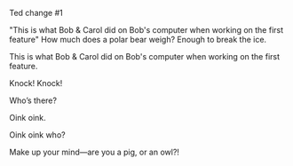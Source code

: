 
Ted change #1 


"This is what Bob & Carol did on Bob's computer when working on the first feature"
How much does a polar bear weigh? Enough to break the ice.

This is what Bob & Carol did on Bob's computer when working on the first feature. 

Knock! Knock!

Who’s there?

Oink oink.

Oink oink who?

Make up your mind—are you a pig, or an owl?!
